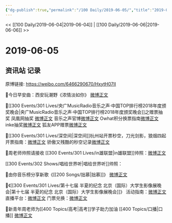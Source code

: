 ```yaml
---
{"dg-publish":true,"permalink":"/100 Daily/2019-06-05/","title":"2019-06-05","created":"2023-03-24T16:07:16.935+08:00","updated":"2023-03-24T16:10:25.063+08:00"}
---
```



<< [[100 Daily/2019-06-04\|2019-06-04]] | [[100 Daily/2019-06-06\|2019-06-06]] >>

# 2019-06-05

## 资讯站 记录

原博链接: https://weibo.com/6466290670/HxytH07II

🌸今日早安曲：西安玩潮野《浓情淡如你》
[微博正文](https://m.weibo.cn/6466290670/4379727324049924)

🌸[[300 Events/301 Lives/央广MusicRadio音乐之声·中国TOP排行榜2018年度颁奖晚会\|央广MusicRadio音乐之声·中国TOP排行榜2018年度颁奖晚会]]之赠票抽奖
凤凰网抽奖 [微博正文](https://m.weibo.cn/6466290670/4379786899815406)
音乐之声官博[微博正文](https://m.weibo.cn/1668662863/4379802133736005)
Owhat积分换票指南[微博正文](https://m.weibo.cn/6466290670/4379845188168408)
inke抽奖[微博正文](https://m.weibo.cn/6466290670/4379864142420080)
狐友APP赠票[微博正文](https://m.weibo.cn/6466290670/4379918190183691)

🌸[[300 Events/301 Lives/深空间\|深空间]]杭州站开票秒空，刀光剑影，狼烟四起
开票指南：[微博正文](https://m.weibo.cn/6466290670/4379776716059685)
骄傲又残酷的秒空记录[微博正文](https://m.weibo.cn/6466290670/4379888683390186)

🌸周老师帅照请接收
[[300 Events/301 Lives/in雄联盟\|in雄联盟]]帅照：[微博正文](https://m.weibo.cn/6466290670/4379807791516153)

[[300 Events/302 Shows/唱给世界听\|唱给世界听]]帅照：[](https://m.weibo.cn/6012502167/4379209700580291)

🌸由你音乐榜分享新歌《[[200 Songs/拙慕\|拙慕]]》
[微博正文](https://m.weibo.cn/6466290670/4379875735109333)

🌸《[[300 Events/301 Lives/第十七届 半夏的纪念 北京（国际）大学生影像展晚会\|第十七届 半夏的纪念 北京（国际）大学生影像展晚会]]》
活动指南：[微博正文](https://m.weibo.cn/6466290670/4379926079403451)
直播平台：[微博正文](https://m.weibo.cn/6466290670/4379929241924755)
门票兑换：[微博正文](https://m.weibo.cn/6466290670/4379964130881171)

🌸新青年周老师为[[400 Topics/高考\|高考]]学子助力加油 [[400 Topics/口播\|口播]]
[微博正文](https://m.weibo.cn/6466290670/4379936293030908)
